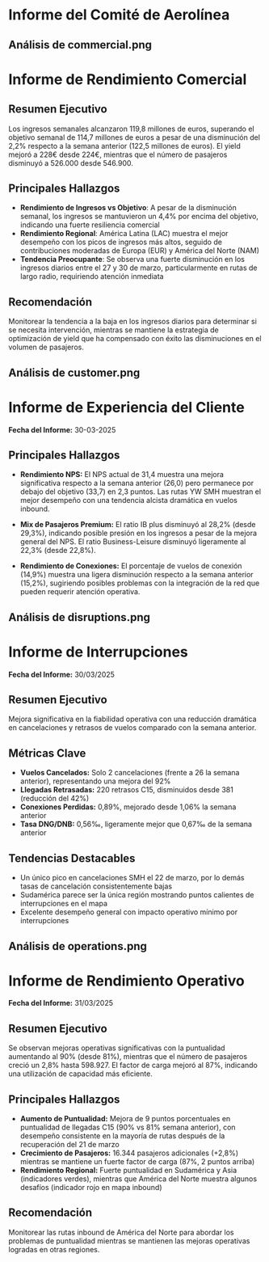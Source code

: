 # Informe del Comité de Aerolínea

## Análisis de commercial.png

# Informe de Rendimiento Comercial

## Resumen Ejecutivo
Los ingresos semanales alcanzaron 119,8 millones de euros, superando el objetivo semanal de 114,7 millones de euros a pesar de una disminución del 2,2% respecto a la semana anterior (122,5 millones de euros). El yield mejoró a 228€ desde 224€, mientras que el número de pasajeros disminuyó a 526.000 desde 546.900.

## Principales Hallazgos
- **Rendimiento de Ingresos vs Objetivo**: A pesar de la disminución semanal, los ingresos se mantuvieron un 4,4% por encima del objetivo, indicando una fuerte resiliencia comercial
- **Rendimiento Regional**: América Latina (LAC) muestra el mejor desempeño con los picos de ingresos más altos, seguido de contribuciones moderadas de Europa (EUR) y América del Norte (NAM)
- **Tendencia Preocupante**: Se observa una fuerte disminución en los ingresos diarios entre el 27 y 30 de marzo, particularmente en rutas de largo radio, requiriendo atención inmediata

## Recomendación
Monitorear la tendencia a la baja en los ingresos diarios para determinar si se necesita intervención, mientras se mantiene la estrategia de optimización de yield que ha compensado con éxito las disminuciones en el volumen de pasajeros.

## Análisis de customer.png

# Informe de Experiencia del Cliente

**Fecha del Informe:** 30-03-2025

## Principales Hallazgos

- **Rendimiento NPS:** El NPS actual de 31,4 muestra una mejora significativa respecto a la semana anterior (26,0) pero permanece por debajo del objetivo (33,7) en 2,3 puntos. Las rutas YW SMH muestran el mejor desempeño con una tendencia alcista dramática en vuelos inbound.

- **Mix de Pasajeros Premium:** El ratio IB plus disminuyó al 28,2% (desde 29,3%), indicando posible presión en los ingresos a pesar de la mejora general del NPS. El ratio Business-Leisure disminuyó ligeramente al 22,3% (desde 22,8%).

- **Rendimiento de Conexiones:** El porcentaje de vuelos de conexión (14,9%) muestra una ligera disminución respecto a la semana anterior (15,2%), sugiriendo posibles problemas con la integración de la red que pueden requerir atención operativa.

## Análisis de disruptions.png

# Informe de Interrupciones

**Fecha del Informe:** 30/03/2025

## Resumen Ejecutivo
Mejora significativa en la fiabilidad operativa con una reducción dramática en cancelaciones y retrasos de vuelos comparado con la semana anterior.

## Métricas Clave
- **Vuelos Cancelados:** Solo 2 cancelaciones (frente a 26 la semana anterior), representando una mejora del 92%
- **Llegadas Retrasadas:** 220 retrasos C15, disminuidos desde 381 (reducción del 42%)
- **Conexiones Perdidas:** 0,89%, mejorado desde 1,06% la semana anterior
- **Tasa DNG/DNB:** 0,56‰, ligeramente mejor que 0,67‰ de la semana anterior

## Tendencias Destacables
- Un único pico en cancelaciones SMH el 22 de marzo, por lo demás tasas de cancelación consistentemente bajas
- Sudamérica parece ser la única región mostrando puntos calientes de interrupciones en el mapa
- Excelente desempeño general con impacto operativo mínimo por interrupciones

## Análisis de operations.png

# Informe de Rendimiento Operativo

**Fecha del Informe:** 31/03/2025

## Resumen Ejecutivo
Se observan mejoras operativas significativas con la puntualidad aumentando al 90% (desde 81%), mientras que el número de pasajeros creció un 2,8% hasta 598.927. El factor de carga mejoró al 87%, indicando una utilización de capacidad más eficiente.

## Principales Hallazgos
- **Aumento de Puntualidad:** Mejora de 9 puntos porcentuales en puntualidad de llegadas C15 (90% vs 81% semana anterior), con desempeño consistente en la mayoría de rutas después de la recuperación del 21 de marzo
- **Crecimiento de Pasajeros:** 16.344 pasajeros adicionales (+2,8%) mientras se mantiene un fuerte factor de carga (87%, 2 puntos arriba)
- **Rendimiento Regional:** Fuerte puntualidad en Sudamérica y Asia (indicadores verdes), mientras que América del Norte muestra algunos desafíos (indicador rojo en mapa inbound)

## Recomendación
Monitorear las rutas inbound de América del Norte para abordar los problemas de puntualidad mientras se mantienen las mejoras operativas logradas en otras regiones.

